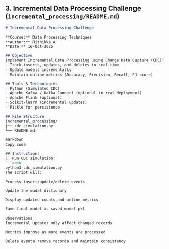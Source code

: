 ## **3. Incremental Data Processing Challenge (`incremental_processing/README.md`)**

```markdown
# Incremental Data Processing Challenge

**Course:** Data Processing Techniques  
**Author:** Rithikka A  
**Date:** 16-Oct-2025  

## Objective
Implement Incremental Data Processing using Change Data Capture (CDC):
- Track inserts, updates, and deletes in real-time
- Update models incrementally
- Maintain online metrics (Accuracy, Precision, Recall, F1-score)

## Tools & Technologies
- Python (Simulated CDC)
- Apache Kafka / Kafka Connect (optional in real deployment)
- Apache Flink (optional)
- Scikit-learn (incremental updates)
- Pickle for persistence

## File Structure
incremental_processing/
├── cdc_simulation.py
└── README.md

markdown
Copy code

## Instructions
1. Run CDC simulation:
```bash
python3 cdc_simulation.py
The script will:

Process insert/update/delete events

Update the model dictionary

Display updated counts and online metrics

Save final model as saved_model.pkl

Observations
Incremental updates only affect changed records

Metrics improve as more events are processed

Delete events remove records and maintain consistency
